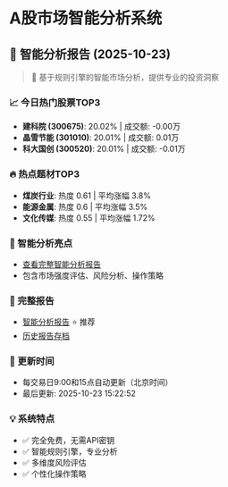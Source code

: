 # A股市场智能分析系统

## 🤖 智能分析报告 (2025-10-23)

> 🚀 基于规则引擎的智能市场分析，提供专业的投资洞察

### 📈 今日热门股票TOP3
- **建科院 (300675)**: 20.02% | 成交额: -0.00万
- **晶雪节能 (301010)**: 20.01% | 成交额: 0.01万
- **科大国创 (300520)**: 20.01% | 成交额: -0.01万

### 🔥 热点题材TOP3
- **煤炭行业**: 热度 0.61 | 平均涨幅 3.8%
- **能源金属**: 热度 0.6 | 平均涨幅 3.5%
- **文化传媒**: 热度 0.55 | 平均涨幅 1.72%

### 🤖 智能分析亮点
- [查看完整智能分析报告](reports/enhanced_report_2025-10-23.md)
- 包含市场强度评估、风险分析、操作策略

### 📄 完整报告
- [智能分析报告](reports/enhanced_report_2025-10-23.md) ⭐ 推荐
- [历史报告存档](reports/)

### 🔄 更新时间
- 每交易日9:00和15点自动更新（北京时间）
- 最后更新: 2025-10-23 15:22:52

### 💡 系统特点
- ✅ 完全免费，无需API密钥
- ✅ 智能规则引擎，专业分析
- ✅ 多维度风险评估
- ✅ 个性化操作策略
